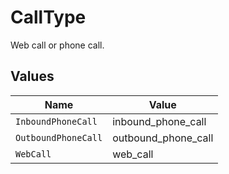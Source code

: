# CallType

Web call or phone call.


## Values

| Name                | Value               |
| ------------------- | ------------------- |
| `InboundPhoneCall`  | inbound_phone_call  |
| `OutboundPhoneCall` | outbound_phone_call |
| `WebCall`           | web_call            |